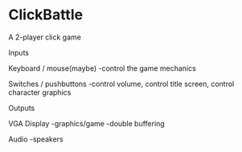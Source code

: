 # ClickBattle
A 2-player click game

Inputs

Keyboard / mouse(maybe)
-control the game mechanics

Switches / pushbuttons
-control volume, control title screen, control character graphics

Outputs

VGA Display
-graphics/game
-double buffering

Audio
-speakers